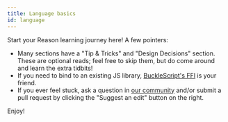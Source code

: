```yaml
---
title: Language basics
id: language
---
```


Start your Reason learning journey here! A few pointers:

- Many sections have a "Tip & Tricks" and "Design Decisions" section. These are optional reads; feel free to skip them, but do come around and learn the extra tidbits!
- If you need to bind to an existing JS library, [BuckleScript's FFI](https://bucklescript.github.io/docs/en/interop-overview.html) is your friend.
- If you ever feel stuck, ask a question in [our community](/community) and/or submit a pull request by clicking the "Suggest an edit" button on the right.

Enjoy!
